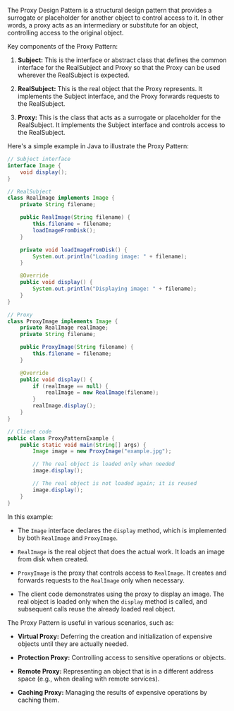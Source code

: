 The Proxy Design Pattern is a structural design pattern that provides a surrogate or placeholder for another object to control access to it. In other words, a proxy acts as an intermediary or substitute for an object, controlling access to the original object.

Key components of the Proxy Pattern:

1. **Subject:** This is the interface or abstract class that defines the common interface for the RealSubject and Proxy so that the Proxy can be used wherever the RealSubject is expected.

2. **RealSubject:** This is the real object that the Proxy represents. It implements the Subject interface, and the Proxy forwards requests to the RealSubject.

3. **Proxy:** This is the class that acts as a surrogate or placeholder for the RealSubject. It implements the Subject interface and controls access to the RealSubject.

Here's a simple example in Java to illustrate the Proxy Pattern:

```java
// Subject interface
interface Image {
    void display();
}

// RealSubject
class RealImage implements Image {
    private String filename;

    public RealImage(String filename) {
        this.filename = filename;
        loadImageFromDisk();
    }

    private void loadImageFromDisk() {
        System.out.println("Loading image: " + filename);
    }

    @Override
    public void display() {
        System.out.println("Displaying image: " + filename);
    }
}

// Proxy
class ProxyImage implements Image {
    private RealImage realImage;
    private String filename;

    public ProxyImage(String filename) {
        this.filename = filename;
    }

    @Override
    public void display() {
        if (realImage == null) {
            realImage = new RealImage(filename);
        }
        realImage.display();
    }
}

// Client code
public class ProxyPatternExample {
    public static void main(String[] args) {
        Image image = new ProxyImage("example.jpg");

        // The real object is loaded only when needed
        image.display();

        // The real object is not loaded again; it is reused
        image.display();
    }
}
```

In this example:

- The `Image` interface declares the `display` method, which is implemented by both `RealImage` and `ProxyImage`.

- `RealImage` is the real object that does the actual work. It loads an image from disk when created.

- `ProxyImage` is the proxy that controls access to `RealImage`. It creates and forwards requests to the `RealImage` only when necessary.

- The client code demonstrates using the proxy to display an image. The real object is loaded only when the `display` method is called, and subsequent calls reuse the already loaded real object.

The Proxy Pattern is useful in various scenarios, such as:

- **Virtual Proxy:** Deferring the creation and initialization of expensive objects until they are actually needed.
  
- **Protection Proxy:** Controlling access to sensitive operations or objects.

- **Remote Proxy:** Representing an object that is in a different address space (e.g., when dealing with remote services).

- **Caching Proxy:** Managing the results of expensive operations by caching them.